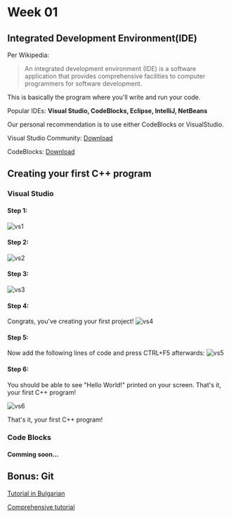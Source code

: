# Week 01

## Integrated Development Environment(IDE)

Per Wikipedia:
> An integrated development environment (IDE) is a software application that provides comprehensive facilities to computer programmers for software development.

This is basically the program where you'll write and run your code.

Popular IDEs: **Visual Studio, CodeBlocks, Eclipse, IntelliJ, NetBeans**

Our personal recommendation is to use either CodeBlocks or VisualStudio.

Visual Studio Community: [Download][1]

CodeBlocks: [Download][2]


## Creating your first C++ program

### Visual Studio

#### Step 1:
![vs1](/images/vs1.png)

#### Step 2:
![vs2](/images/vs2.png)

#### Step 3:
![vs3](/images/vs3.png)

#### Step 4:
Congrats, you've creating your first project!
![vs4](/images/vs4.png)

#### Step 5:
Now add the following lines of code and press CTRL+F5 afterwards:
![vs5](/images/vs5.png)

#### Step 6:
You should be able to see "Hello World!" printed on your screen. That's it, your first C++ program!

![vs6](/images/vs6.png)


That's it, your first C++ program!

### Code Blocks
#### Comming soon...

## Bonus: Git

[Tutorial in Bulgarian][3]

[Comprehensive tutorial][4]




[1]: https://www.visualstudio.com/downloads/
[2]: http://www.codeblocks.org/downloads/26
[3]: https://github.com/stoianivanov/UP_IS_2015/tree/master/GitHub_and_Git
[4]: https://github.com/HackBulgaria/Programming101-Java/blob/master/week02/3.Friday/prereading.md
